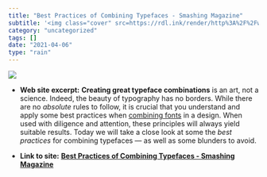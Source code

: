 ```yaml
---
title: "Best Practices of Combining Typefaces - Smashing Magazine"
subtitle: '<img class="cover" src=https://rdl.ink/render/http%3A%2F%2Fwww.smashingmagazine.com%2F2010%2F11%2F04...'
category: "uncategorized"
tags: []
date: "2021-04-06"
type: "rain"
---
```

<img class="cover" src=https://rdl.ink/render/http%3A%2F%2Fwww.smashingmagazine.com%2F2010%2F11%2F04%2Fbest-practices-of-combining-typefaces>



* **Web site excerpt:** **Creating great typeface combinations** is an art, not a science. Indeed, the beauty of typography has no borders. While there are no _absolute_ rules to follow, it is crucial that you understand and apply some best practices when [combining fonts](https://www.smashingmagazine.com/2007/08/80-beautiful-fonts-typefaces-for-professional-design/) in a design. When used with diligence and attention, these principles will always yield suitable results. Today we will take a close look at some the _best practices_ for combining typefaces — as well as some blunders to avoid.

* **Link to site:** **[Best Practices of Combining Typefaces - Smashing Magazine](http://www.smashingmagazine.com/2010/11/04/best-practices-of-combining-typefaces)**